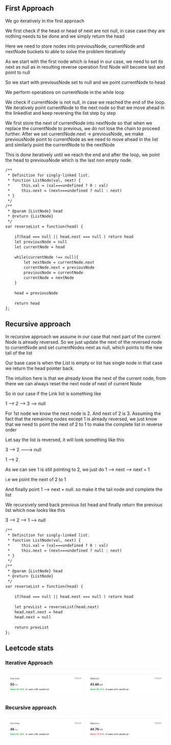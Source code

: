 ## First Approach

We go iteratively in the first approach

We first check if the head or head of next are not null, in case case they are nothing needs
to be done and we simply return the head

Here we need to store nodes into previousNode, currentNode and nextNode buckets to able to
solve the problem iteratively

As we start with the first node which is head in our case, we need to set its next as null
as in resulting reverse operation first Node will become last and point to null

So we start with previousNode set to null and we point currentNode to head

We perform operations on currentNode in the while loop

We check if currentNode is not null, in case we reached the end of the loop. We iteratively point currentNode
to the next node so that we move ahead in the linkedlist and keep reversing the list step by step

We first store the next of currentNode into nextNode so that when we replace the currentNode to previous,
we do not lose the chain to proceed further. After we set currentNode.next -> previousNode, we make
previousNode point to currentNode as we need to move ahead in the list and similarly point the
currentNode to the nextNode

This is done iteratively until we reach the end and after the loop, we point the head to previousNode which
is the last non empty node.

```
/**
 * Definition for singly-linked list.
 * function ListNode(val, next) {
 *     this.val = (val===undefined ? 0 : val)
 *     this.next = (next===undefined ? null : next)
 * }
 */
/**
 * @param {ListNode} head
 * @return {ListNode}
 */
var reverseList = function(head) {

    if(head === null || head.next === null ) return head
    let previousNode = null
    let currentNode = head

    while(currentNode !== null){
        let nextNode = currentNode.next
        currentNode.next = previousNode
        previousNode = currentNode
        currentNode = nextNode
    }

    head = previousNode

    return head
};

```

## Recursive approach

In recursive approach we assume in our case that next part of the current Node is
already reversed. So we just update the next of the reversed node to currentNode
and set currentNodes next as null, which points to the new tail of the list

Our base case is when the List is empty or list has single node
in that case we return the head pointer back.

The intuition here is that we already know the next of the current node, from
there we can always reset the next node of next of current Node

So in our case if the Link list is something like

1 --> 2 --> 3 --> null

For 1st node we know the next node is 2. And next of 2 is 3. Assuming the fact that
the remaining nodes except 1 is already reversed, we just know that we need to point
the next of 2 to 1 to make the complete list in reverse order

Let say the list is reversed, it will look something like this

3 --> 2 ---> null

1 --> 2

As we can see 1 is still pointing to 2, we just do 1 --> next --> next = 1

i.e we point the next of 2 to 1

And finally point 1 --> next = null. so make it the tail node and complete the list

We recursively send back previous list head and finally return the previous list which
now looks like this

3 --> 2 --> 1 --> null

```
/**
 * Definition for singly-linked list.
 * function ListNode(val, next) {
 *     this.val = (val===undefined ? 0 : val)
 *     this.next = (next===undefined ? null : next)
 * }
 */
/**
 * @param {ListNode} head
 * @return {ListNode}
 */
var reverseList = function(head) {

    if(head === null || head.next === null ) return head

    let prevList = reverseList(head.next)
    head.next.next = head
    head.next = null

    return prevList
};
```

## Leetcode stats

### Iterative Approach

![Alt text](image.png)

### Recursive approach

![Alt text](image-1.png)
